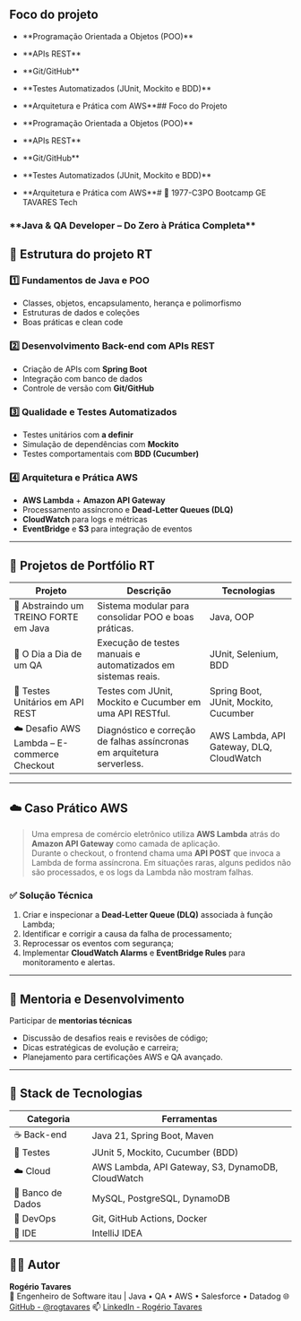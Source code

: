 ## Foco do projeto

- \*\*Programação Orientada a Objetos (POO)\*\*
- \*\*APIs REST\*\*
- \*\*Git/GitHub\*\*
- \*\*Testes Automatizados (JUnit, Mockito e BDD)\*\*
- \*\*Arquitetura e Prática com AWS\*\*## Foco do Projeto

- \*\*Programação Orientada a Objetos (POO)\*\*
- \*\*APIs REST\*\*
- \*\*Git/GitHub\*\*
- \*\*Testes Automatizados (JUnit, Mockito e BDD)\*\*
- \*\*Arquitetura e Prática com AWS\*\*# 🤖 1977-C3PO Bootcamp GE TAVARES Tech  
### \*\*Java & QA Developer – Do Zero à Prática Completa\*\*



## 🧩 Estrutura do projeto RT 

### 1️⃣ Fundamentos de Java e POO
- Classes, objetos, encapsulamento, herança e polimorfismo
- Estruturas de dados e coleções
- Boas práticas e clean code

### 2️⃣ Desenvolvimento Back-end com APIs REST
- Criação de APIs com **Spring Boot**
- Integração com banco de dados
- Controle de versão com **Git/GitHub**

### 3️⃣ Qualidade e Testes Automatizados
- Testes unitários com **a definir**
- Simulação de dependências com **Mockito**
- Testes comportamentais com **BDD (Cucumber)**

### 4️⃣ Arquitetura e Prática AWS
- **AWS Lambda** + **Amazon API Gateway**
- Processamento assíncrono e **Dead-Letter Queues (DLQ)**
- **CloudWatch** para logs e métricas
- **EventBridge** e **S3** para integração de eventos

---

## 💼 Projetos de Portfólio RT 

| Projeto                                     | Descrição | Tecnologias |
|---------------------------------------------|------------|-------------|
| 🚀 Abstraindo um TREINO FORTE em Java       | Sistema modular para consolidar POO e boas práticas. | Java, OOP |
| 🧪 O Dia a Dia de um QA                     | Execução de testes manuais e automatizados em sistemas reais. | JUnit, Selenium, BDD |
| 🧰 Testes Unitários em API REST             | Testes com JUnit, Mockito e Cucumber em uma API RESTful. | Spring Boot, JUnit, Mockito, Cucumber |
| ☁️ Desafio AWS Lambda – E-commerce Checkout | Diagnóstico e correção de falhas assíncronas em arquitetura serverless. | AWS Lambda, API Gateway, DLQ, CloudWatch |

---

## ☁️ Caso Prático AWS

> Uma empresa de comércio eletrônico utiliza **AWS Lambda** atrás do **Amazon API Gateway** como camada de aplicação.  
> Durante o checkout, o frontend chama uma **API POST** que invoca a Lambda de forma assíncrona. Em situações raras, alguns pedidos não são processados, e os logs da Lambda não mostram falhas.

### ✅ Solução Técnica
1. Criar e inspecionar a **Dead-Letter Queue (DLQ)** associada à função Lambda;
2. Identificar e corrigir a causa da falha de processamento;
3. Reprocessar os eventos com segurança;
4. Implementar **CloudWatch Alarms** e **EventBridge Rules** para monitoramento e alertas.

---

## 🧠 Mentoria e Desenvolvimento
Participar de **mentorias técnicas** 
- Discussão de desafios reais e revisões de código;
- Dicas estratégicas de evolução e carreira;
- Planejamento para certificações AWS e QA avançado.

---

## 🧰 Stack de Tecnologias

| Categoria | Ferramentas |
|------------|-------------|
| ☕ Back-end | Java 21, Spring Boot, Maven |
| 🧪 Testes | JUnit 5, Mockito, Cucumber (BDD) |
| ☁️ Cloud | AWS Lambda, API Gateway, S3, DynamoDB, CloudWatch |
| 💾 Banco de Dados | MySQL, PostgreSQL, DynamoDB |
| 🔧 DevOps | Git, GitHub Actions, Docker |
| 🧠 IDE | IntelliJ IDEA |


## 👨‍💻 Autor
**Rogério Tavares**  
🧠 Engenheiro de Software itau | Java • QA • AWS • Salesforce • Datadog
🌐 [GitHub - @rogtavares](https://github.com/rogtavares)
📫 [LinkedIn - Rogério Tavares](https://www.linkedin.com/in/rogtavares/) 

